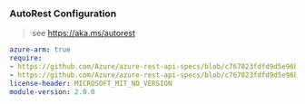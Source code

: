 ### AutoRest Configuration

> see https://aka.ms/autorest

``` yaml
azure-arm: true
require:
- https://github.com/Azure/azure-rest-api-specs/blob/c767823fdfd9d5e96bad245e3ea4d14d94a716bb/specification/dns/resource-manager/readme.md
- https://github.com/Azure/azure-rest-api-specs/blob/c767823fdfd9d5e96bad245e3ea4d14d94a716bb/specification/dns/resource-manager/readme.go.md
license-header: MICROSOFT_MIT_NO_VERSION
module-version: 2.0.0

```